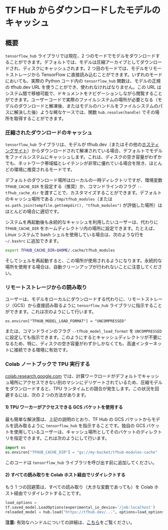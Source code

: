 # TF Hub からダウンロードしたモデルのキャッシュ

## 概要

`tensorflow_hub` ライブラリでは現在、2 つのモードでモデルをダウンロードすることができます。デフォルトでは、モデルは圧縮アーカイブとしてダウンロードされ、ディスクにキャッシュされます。2 つ目のモードでは、モデルをリモートストレージから TensorFlow に直接読み込むことができます。いずれのモードにおいても、実際の Python コード内の `tensorflow_hub` 関数は、モデルの正規の tfhub.dev URL を使うことができ、使われなければなりません。この URL はシステム間で移植可能で、ドキュメントをナビゲーションしながら閲覧することができます。ユーザーコードで実際のファイルシステムの場所が必要となる（モデルのダウンロードと解凍後、またはモデルのハンドルをファイルシステムのパスに解決した後）ような稀なケースでは、関数 `hub.resolve(handle)` でその場所を取得することができます。

### 圧縮されたダウンロードのキャッシュ

`tensorflow_hub` ライブラリは、モデルが tfhub.dev（またはその他の[ホスティングサイト](hosting.md)）からダウンロードされて解凍されている場合、デフォルトでモデルをファイルシステムにキャッシュします。これは、ディスクの空き容量がわずかでも、ネットワーク帯域幅とレイテンシが非常に優れている場合を除き、ほとんどの環境に推奨されるモードです。

デフォルトのダウンロード場所はローカルの一時ディレクトリですが、環境変数 `TFHUB_CACHE_DIR` を設定する（推奨）か、コマンドラインのフラグ `--tfhub_cache_dir` を渡すことで、カスタマイズすることができます。デフォルトのキャッシュ場所である `/tmp/tfhub_modules`（または  `os.path.join(tempfile.gettempdir(), "tfhub_modules")` が評価した場所）はほとんどの場合に適切です。

システムを再起動後も永続的なキャッシュを利用したいユーザーは、代わりに `TFHUB_CACHE_DIR` をホームディレクトリ内の場所に設定できます。たとえば、Linux システムで bash シェルを使用している場合は、次のような行を `~/.bashrc` に追加できます。

```bash
export TFHUB_CACHE_DIR=$HOME/.cache/tfhub_modules
```

そしてシェルを再起動すると、この場所が使用されるようになります。永続的な場所を使用する場合は、自動クリーンアップが行われないことに注意してください。

### リモートストレージからの読み取り

ユーザーは、モデルをローカルにダウンロードする代わりに、リモートストレージ（GCS）から直接読み取るように `tensorflow_hub` ライブラリに指示することができます。これは次のようにして行います。

```shell
os.environ["TFHUB_MODEL_LOAD_FORMAT"] = "UNCOMPRESSED"
```

または、コマンドラインのフラグ `--tfhub_model_load_format` を `UNCOMPRESSED` に設定しても指示できます。このようにするとキャッシュディレクトリが不要になるため、特に、ディスクの空き容量がわずかしかなくても、高速インターネットに接続できる環境に有効です。

### Colab ノートブックで TPU 実行する

[colab.research.google.com](https://colab.research.google.com) では、計算ワークロードがデフォルトでキャッシュ場所にアクセスできない別のマシンにデリゲートされているため、圧縮モデルをダウンロードすると、TPU ランタイムとの競合が発生します。この状況を回避するには、次の 2 つの方法があります。

#### 1) TPU ワーカーがアクセスできる GCS バケットを使用する

最も簡単な解決策は、上記の説明のとおり、TF Hub の GCS バケットからモデルを読み取るように `tensorflow_hub` を指示することです。独自の GCS バケットを使用しているユーザーは、キャッシュ場所としてそのバケットのディレクトリを指定できます。これは次のようにして行います。

```python
import os
os.environ["TFHUB_CACHE_DIR"] = "gs://my-bucket/tfhub-modules-cache"
```

このコードは `tensorflow_hub` ライブラリを呼び出す前に追加してください。

#### 2) すべての読み取りを Colab ホスト経由でリダイレクトする

もう 1 つの回避策は、すべての読み取り（大きな変数であっても）を Colab ホスト経由でリダイレクトすることです。

```python
load_options =
tf.saved_model.LoadOptions(experimental_io_device='/job:localhost')
reloaded_model = hub.load("https://tfhub.dev/...", options=load_options)
```

**注意:** 有効なハンドルについての詳細は、[こちら](tf2_saved_model.md#model_handles)をご覧ください。
